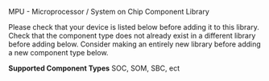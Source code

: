MPU - Microprocessor / System on Chip Component Library

Please check that your device is listed below before adding it to this library.
Check that the component type does not already exist in a different library before adding below.
Consider making an entirely new library before adding a new component type below.

__Supported Component Types__
SOC, SOM, SBC, ect